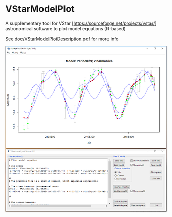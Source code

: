 # VStarModelPlot
A supplementary tool for VStar [https://sourceforge.net/projects/vstar/] astronomical software to plot model equations (R-based)

See [doc/VStarModelPlotDescription.pdf](doc/VStarModelPlotDescription.pdf) for more info

![Screenshot](doc/Screenshot001.png?raw=true)
